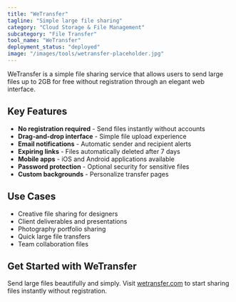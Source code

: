 ```yaml
---
title: "WeTransfer"
tagline: "Simple large file sharing"
category: "Cloud Storage & File Management"
subcategory: "File Transfer"
tool_name: "WeTransfer"
deployment_status: "deployed"
image: "/images/tools/wetransfer-placeholder.jpg"
---
```

WeTransfer is a simple file sharing service that allows users to send large files up to 2GB for free without registration through an elegant web interface.

## Key Features

- **No registration required** - Send files instantly without accounts
- **Drag-and-drop interface** - Simple file upload experience
- **Email notifications** - Automatic sender and recipient alerts
- **Expiring links** - Files automatically deleted after 7 days
- **Mobile apps** - iOS and Android applications available
- **Password protection** - Optional security for sensitive files
- **Custom backgrounds** - Personalize transfer pages

## Use Cases

- Creative file sharing for designers
- Client deliverables and presentations
- Photography portfolio sharing
- Quick large file transfers
- Team collaboration files

## Get Started with WeTransfer

Send large files beautifully and simply. Visit [wetransfer.com](https://wetransfer.com) to start sharing files instantly without registration.